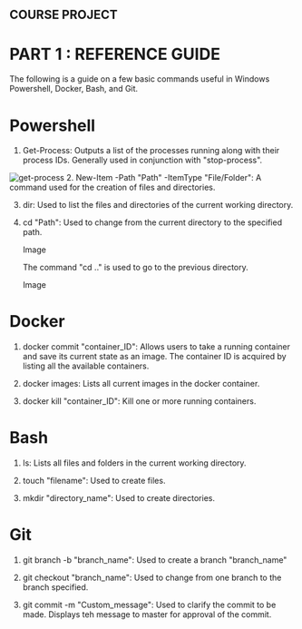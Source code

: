 ## COURSE PROJECT

# PART 1 : REFERENCE GUIDE

The following is a guide on a few basic commands useful in Windows Powershell, Docker, Bash, and Git.

# Powershell

1. Get-Process: Outputs a list of the processes running along with their process IDs. Generally used in conjunction with "stop-process".

![get-process](https://mkm662169.github.io/images/get-process.jpg)
2. New-Item -Path "Path" -ItemType "File/Folder": A command used for the creation of files and directories.

3. dir: Used to list the files and directories of the current working directory.

4. cd "Path": Used to change from the current directory to the specified path.

   Image
   
   The command "cd .." is used to go to the previous directory.
   
   Image
   
   
# Docker

1. docker commit "container_ID": Allows users to take a running container and save its current state as an image. The container ID is acquired by listing all the available containers.

2. docker images: Lists all current images in the docker container.

3. docker kill "container_ID": Kill one or more running containers.

# Bash

1. ls: Lists all files and folders in the current working directory.

2. touch "filename": Used to create files.

3. mkdir "directory_name": Used to create directories.

# Git

1. git branch -b "branch_name": Used to create a branch "branch_name"

2. git checkout "branch_name": Used to change from one branch to the branch specified.

3. git commit -m "Custom_message": Used to clarify the commit to be made. Displays teh message to master for approval of the commit.
